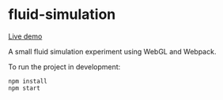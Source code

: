 fluid-simulation
================
[Live demo](https://rhidra.github.io/fluid-simulation)

A small fluid simulation experiment using WebGL and Webpack.

To run the project in development:

```shell script
npm install
npm start
```
